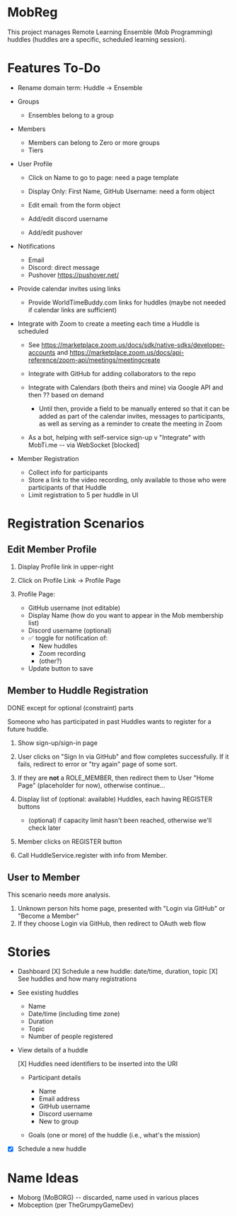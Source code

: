 # MobReg

This project manages Remote Learning Ensemble (Mob Programming) huddles (huddles are a specific, scheduled learning session).

# Features To-Do

* Rename domain term: Huddle -> Ensemble

* Groups
    + Ensembles belong to a group

* Members
    + Members can belong to Zero or more groups
    + Tiers

* User Profile
    + Click on Name to go to page: need a page template
    + Display Only: First Name, GitHub Username: need a form object
    + Edit email: from the form object

    + Add/edit discord username
    + Add/edit pushover

* Notifications
    + Email
    + Discord: direct message
    + Pushover https://pushover.net/

* Provide calendar invites using links
    - Provide WorldTimeBuddy.com links for huddles (maybe not needed if calendar links are sufficient)
  
* Integrate with Zoom to create a meeting each time a Huddle is scheduled
    - See https://marketplace.zoom.us/docs/sdk/native-sdks/developer-accounts and https://marketplace.zoom.us/docs/api-reference/zoom-api/meetings/meetingcreate



    - Integrate with GitHub for adding collaborators to the repo
    - Integrate with Calendars (both theirs and mine) via Google API and then ?? based on demand
        + Until then, provide a field to be manually entered so that it can be added as part of the calendar invites, messages to participants, as well as serving as a reminder to create the meeting in Zoom
    - As a bot, helping with self-service sign-up
    v "Integrate" with MobTi.me -- via WebSocket [blocked]

* Member Registration
    + Collect info for participants
    + Store a link to the video recording, only available to those who were participants of that Huddle
    + Limit registration to 5 per huddle in UI


# Registration Scenarios

## Edit Member Profile

1. Display Profile link in upper-right

2. Click on Profile Link -> Profile Page

3. Profile Page:
   
    * GitHub username (not editable)
    * Display Name (how do you want to appear in the Mob membership list)
    * Discord username (optional)
    * ✅ toggle for notification of:
        * New huddles
        * Zoom recording
        * (other?)
    * Update button to save


## Member to Huddle Registration

DONE except for optional (constraint) parts

Someone who has participated in past Huddles wants to register for a future huddle.

1. Show sign-up/sign-in page

2. User clicks on "Sign In via GitHub" and flow completes successfully. If it fails, redirect to error or "try again" page of some sort.

3. If they are **not** a ROLE_MEMBER, then redirect them to User "Home Page" (placeholder for now), otherwise continue...

4. Display list of (optional: available) Huddles, each having REGISTER buttons

    * (optional) if capacity limit hasn't been reached, otherwise we'll check later

5. Member clicks on REGISTER button

6. Call HuddleService.register with info from Member. 


## User to Member

This scenario needs more analysis.

1. Unknown person hits home page, presented with "Login via GitHub" or "Become a Member"
2. If they choose Login via GitHub, then redirect to OAuth web flow


# Stories

* Dashboard
    [X] Schedule a new huddle: date/time, duration, topic
    [X] See huddles and how many registrations

* See existing huddles
    - Name
    - Date/time (including time zone)
    - Duration
    - Topic
    - Number of people registered

* View details of a huddle
   
   [X] Huddles need identifiers to be inserted into the URI

    - Participant details
      - Name
      - Email address 
      - GitHub username
      - Discord username
      - New to group

    - Goals (one or more) of the huddle (i.e., what's the mission)

* [X] Schedule a new huddle

# Name Ideas

* Moborg (MoBORG) -- discarded, name used in various places
* Mobception (per TheGrumpyGameDev)
